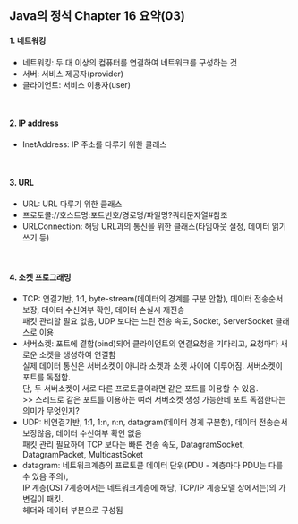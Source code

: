 Java의 정석 Chapter 16 요약(03)
---

#### 1. 네트워킹
- 네트워킹: 두 대 이상의 컴퓨터를 연결하여 네트워크를 구성하는 것
- 서버: 서비스 제공자(provider)
- 클라이언트: 서비스 이용자(user)
<br>

#### 2.  IP address
- InetAddress: IP 주소를 다루기 위한 클래스
<br>

#### 3. URL
- URL: URL 다루기 위한 클래스
- 프로토콜://호스트명:포트번호/경로명/파일명?쿼리문자열#참조
- URLConnection: 해당 URL과의 통신을 위한 클래스(타임아웃 설정, 데이터 읽기쓰기 등)
<br>

#### 4. 소켓 프로그래밍
- TCP: 연결기반, 1:1, byte-stream(데이터의 경계를 구분 안함), 데이터 전송순서 보장, 데이터 수신여부 확인, 데이터 손실시 재전송  
       패킷 관리할 필요 없음, UDP 보다는 느린 전송 속도, Socket, ServerSocket 클래스로 이용
- 서버소켓: 포트에 결합(bind)되어 클라이언트의 연결요청을 기다리고, 요청마다 새로운 소켓을 생성하여 연결함  
        실제 데이터 통신은 서버소켓이 아니라 소켓과 소켓 사이에 이루어짐. 서버소켓이 포트를 독점함.  
	    	단, 두 서버소켓이 서로 다른 프로토콜이라면 같은 포트를 이용할 수 있음.  
		    >> 스레드로 같은 포트를 이용하는 여러 서버소켓 생성 가능한데 포트 독점한다는 의미가 무엇인지?  
- UDP: 비연결기반, 1:1, 1:n, n:n, datagram(데이터 경계 구분함), 데이터 전송순서 보장않음, 데이터 수신여부 확인 없음  
        패킷 관리 필요하며 TCP 보다는 빠른 전송 속도, DatagramSocket, DatagramPacket, MulticastSoket  
- datagram: 네트워크계층의 프로토콜 데이터 단위(PDU - 계층마다 PDU는 다를 수 있음 주의),  
            IP 계층(OSI 7계층에서는 네트워크계층에 해당, TCP/IP 계층모델 상에서는)의 가변길이 패킷.  
            헤더와 데이터 부분으로 구성됨
<br>
